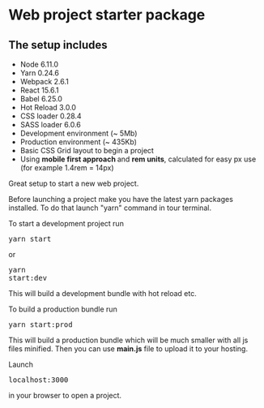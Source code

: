 # Web project starter package

## The setup includes

- Node 6.11.0
- Yarn 0.24.6
- Webpack 2.6.1
- React 15.6.1
- Babel 6.25.0
- Hot Reload 3.0.0
- CSS loader 0.28.4
- SASS loader 6.0.6
- Development environment (~ 5Mb)
- Production environment (~ 435Kb)
- Basic CSS Grid layout to begin a project
- Using <b>mobile first approach </b>and <b>rem units</b>, calculated for easy px use (for example 1.4rem = 14px)

Great setup to start a new web project.

Before launching a project make you have the latest yarn packages installed. To do that launch "yarn" command in tour terminal.

To start a development project run <pre>yarn start</pre> or <pre>yarn start:dev</pre> This will build a development bundle with hot reload etc.

To build a production bundle run <pre>yarn start:prod</pre> This will build a production bundle which will be much smaller with all js files minified. Then you can use <b>main.js</b> file to upload it to your hosting.

Launch <pre>localhost:3000</pre> in your browser to open a project.

